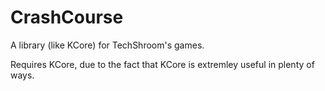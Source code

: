 CrashCourse
===========

A library (like KCore) for TechShroom's games.


Requires KCore, due to the fact that KCore is extremley useful in plenty of ways.
